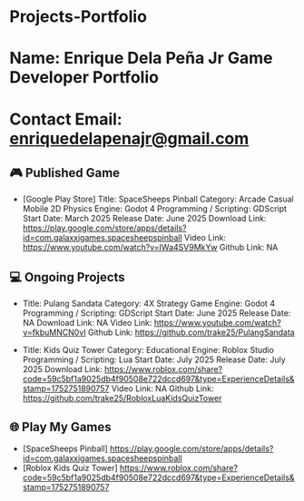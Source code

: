 # Projects-Portfolio

# Name: Enrique Dela Peña Jr Game Developer Portfolio
# Contact Email: enriquedelapenajr@gmail.com

## 🎮 Published Game
- [Google Play Store]
  Title: SpaceSheeps Pinball
  Category: Arcade Casual Mobile 2D Physics 
  Engine: Godot 4
  Programming / Scripting: GDScript
  Start Date: March 2025
  Release Date: June 2025
  Download Link: https://play.google.com/store/apps/details?id=com.galaxxigames.spacesheepspinball
  Video Link: https://www.youtube.com/watch?v=IWa4SV9MkYw
  Github Link: NA

## 💻 Ongoing Projects
- Title: Pulang Sandata
  Category: 4X Strategy Game
  Engine: Godot 4
  Programming / Scripting: GDScript
  Start Date: June 2025
  Release Date: NA
  Download Link: NA
  Video Link: https://www.youtube.com/watch?v=fkbuMNCN0vI
  Github Link: https://github.com/trake25/PulangSandata

- Title: Kids Quiz Tower
  Category: Educational
  Engine: Roblox Studio
  Programming / Scripting: Lua
  Start Date: July 2025
  Release Date: July 2025
  Download Link: https://www.roblox.com/share?code=59c5bf1a9025db4f90508e722dccd697&type=ExperienceDetails&stamp=1752751890757 
  Video Link: NA
  Github Link: https://github.com/trake25/RobloxLuaKidsQuizTower

## 🌐 Play My Games
- [SpaceSheeps Pinball] https://play.google.com/store/apps/details?id=com.galaxxigames.spacesheepspinball
- [Roblox Kids Quiz Tower] https://www.roblox.com/share?code=59c5bf1a9025db4f90508e722dccd697&type=ExperienceDetails&stamp=1752751890757
  
